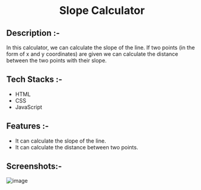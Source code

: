 # <p align="center">Slope Calculator</p>

## Description :-

In this calculator, we can calculate the slope of the line. If two points (in the form of x and y coordinates) are given we can calculate the distance between the two points with their slope.

## Tech Stacks :-

- HTML
- CSS
- JavaScript

## Features :-

- It can calculate the slope of the line.
- It can calculate the distance between two points.

## Screenshots:-

![image](https://github.com/Rakesh9100/CalcDiverse/assets/73993775/bf6c7187-639a-4ffb-bfb6-373248103ec3)
